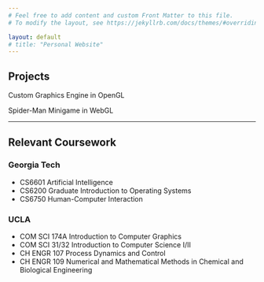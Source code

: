 ```yaml
---
# Feel free to add content and custom Front Matter to this file.
# To modify the layout, see https://jekyllrb.com/docs/themes/#overriding-theme-defaults

layout: default
# title: "Personal Website"
---
```


## Projects

Custom Graphics Engine in OpenGL

Spider-Man Minigame in WebGL

---

## Relevant Coursework

### Georgia Tech
* CS6601 Artificial Intelligence
* CS6200 Graduate Introduction to Operating Systems
* CS6750 Human-Computer Interaction

### UCLA
* COM SCI 174A Introduction to Computer Graphics
* COM SCI 31/32 Introduction to Computer Science I/II
* CH ENGR 107 Process Dynamics and Control
* CH ENGR 109 Numerical and Mathematical Methods in Chemical and Biological Engineering